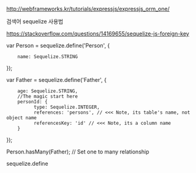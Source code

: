 http://webframeworks.kr/tutorials/expressjs/expressjs_orm_one/

검색어 sequelize 사용법



https://stackoverflow.com/questions/14169655/sequelize-js-foreign-key


var Person = sequelize.define('Person', {

        name: Sequelize.STRING
});

var Father = sequelize.define('Father', {

        age: Sequelize.STRING,
        //The magic start here
        personId: {
              type: Sequelize.INTEGER,
              references: 'persons', // <<< Note, its table's name, not object name
              referencesKey: 'id' // <<< Note, its a column name
        }
});

Person.hasMany(Father); // Set one to many relationship


sequelize.define